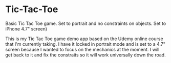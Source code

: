 # Tic-Tac-Toe
Basic Tic Tac Toe game.  Set to portrait and no constraints on objects.  Set to iPhone 4.7" screen)

This is my Tic Tac Toe game demo app based on the Udemy online course that I'm currently taking.  I have it locked in 
portrait mode and is set to a 4.7" screen because I wanted to focus on the mechanics at the moment.  I will get back to
it and fix the constraits so it will work universally down the road.
